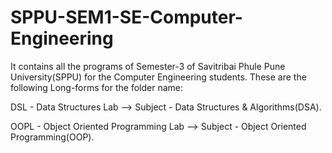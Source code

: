 # SPPU-SEM1-SE-Computer-Engineering
It contains all the programs of Semester-3 of Savitribai Phule Pune University(SPPU) for the Computer Engineering students. 
These are the following Long-forms for the folder name: 

DSL - Data Structures Lab --> Subject - Data Structures & Algorithms(DSA).

OOPL - Object Oriented Programming Lab --> Subject - Object Oriented Programming(OOP).

